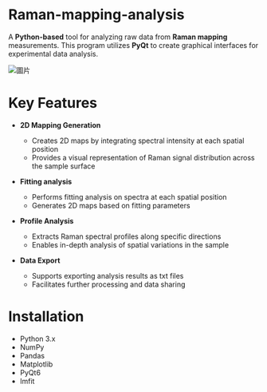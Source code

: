 # Raman-mapping-analysis
A **Python-based** tool for analyzing raw data from **Raman mapping** measurements. This program utilizes **PyQt** to create graphical interfaces for experimental data analysis.

![圖片](https://github.com/user-attachments/assets/c2253954-e321-47f7-86f5-b89af02b8cac)

# Key Features
- **2D Mapping Generation**
  - Creates 2D maps by integrating spectral intensity at each spatial position
  - Provides a visual representation of Raman signal distribution across the sample surface
  
- **Fitting analysis**
  - Performs fitting analysis on spectra at each spatial position
  - Generates 2D maps based on fitting parameters
    
- **Profile Analysis**
  - Extracts Raman spectral profiles along specific directions
  - Enables in-depth analysis of spatial variations in the sample
    
- **Data Export**
  - Supports exporting analysis results as txt files
  - Facilitates further processing and data sharing
  
# Installation
- Python 3.x
- NumPy
- Pandas
- Matplotlib
- PyQt6
- lmfit
